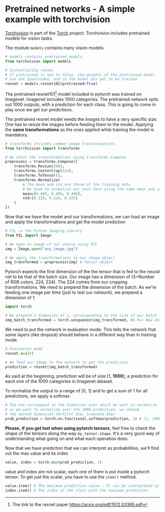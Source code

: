 # Pretrained networks - A simple example with torchvision

[Torchvision](https://pytorch.org/docs/stable/torchvision/index.html) is part of the [Torch](https://pytorch.org/) project. Torchvision includes pretrained models for vision tasks.

The module `models` contains many vision models.

```python
# models contains pretrained models
from torchvision import models

# Instantiating resnet
# If pretrained is set to False, the weights of the pretrained model
# are not downloaded, and so the model has yet to be trained.
resnet = models.resnet101(pretrained=True)
```

The pretrained resnet101[^1] model included in pytorch was trained on Imagenet. Imagenet includes 1000 categories. The pretrained network spits out 1000 outputs, with a prediction for each class. This is going to come in play once we get our predictions.

The pretrained resnet model needs the images to have a very specific size. One has to resize the images before feeding them to the model. Applying the **same transformations** as the ones applied while training the model is mandatory.

`````python
# transforms includes common image transformations
from torchvision import transforms

# We chain the transformations using transforms.Compose
preprocess = transforms.Compose([
    transforms.Resize(256),
    transforms.CenterCrop(224),
    transforms.ToTensor(),
    transforms.Normalize(
        # The mean and std are those of the training data
        # We have to normalize our test data using the same mean and std
        mean=[0.485, 0.456, 0.406],
        std=[0.229, 0.224, 0.225]
    )
])
`````

Now that we have the model and our transformations, we can load an image and apply the transformations and get the model prediction

````python
# PIL is the Python Imaging Library
from PIL import Image

# We open an image of our choice using PIL
img = Image.open("any_image.jpg")

# We apply the transformations to our image object
img_transformed = preprocess(img) # Tensor object
````

Pytorch expects the first dimension of the the tensor that is fed to the neural net to be that of the batch size. Our image has a dimension of (3=Number of RGB colors, 224, 224). The 224 comes from our cropping transformations. We need to prepend the dimension of the batch. As we're feeding one image per time (just to test our network), we prepend a dimension of 1.

````python
import torch

# We prepend a dimension of 1, corresponding to the size of our batch
img_batch_transformed = torch.unsqueeze(img_transformed, 0) #=> New dimension: [1, 3, 224, 224]
````

We need to put the network in evaluation mode. This tells the network that some layers (like dropout) should behave in a different way than in training mode.

````python
# Evaluation mode
resnet.eval()

# We feed our image to the network to get the prediction
prediction = resnet(img_batch_transformed)
````

As said at the beginning, prediction will be of size [1, **1000**], a prediction for each one of the 1000 categories in Imagenet dataset.

To normalize the output to a range of [0, 1] and to get a sum of 1 for all predictions, we apply a softmax.

````python
# The one correspond to the dimension over which we want to normalize
# as we want to normalize over the 1000 prediction, we choose
# the second dimension (0=first dim, 1=second dim)
prob_prediction = torch.nn.functional.softmax(prediction, 1) # [1, 1000]
````

**Please,** **if you get lost when using pytorch tensors**, feel free to check the shape of the tensors along the way `my_tensor.shape`. It's a very good way of understanding what going on and what each operation does.

Now that we have prediction that we can interpret as probabilities, we'll find out the max value and its index

````python
value, index = torch.max(prob_prediction, 1)
````

value and index are not scalar, each one of them is put inside a pytorch tensor. To get just the scalar, you have to use the `item()` method.

````python
value.item() # The maximum prediction value - It can be interpreted as a probability
index.item() # The index of the class with the maximum prediction
````

[^1]: The link to the resnet paper https://arxiv.org/pdf/1512.03385.pdf